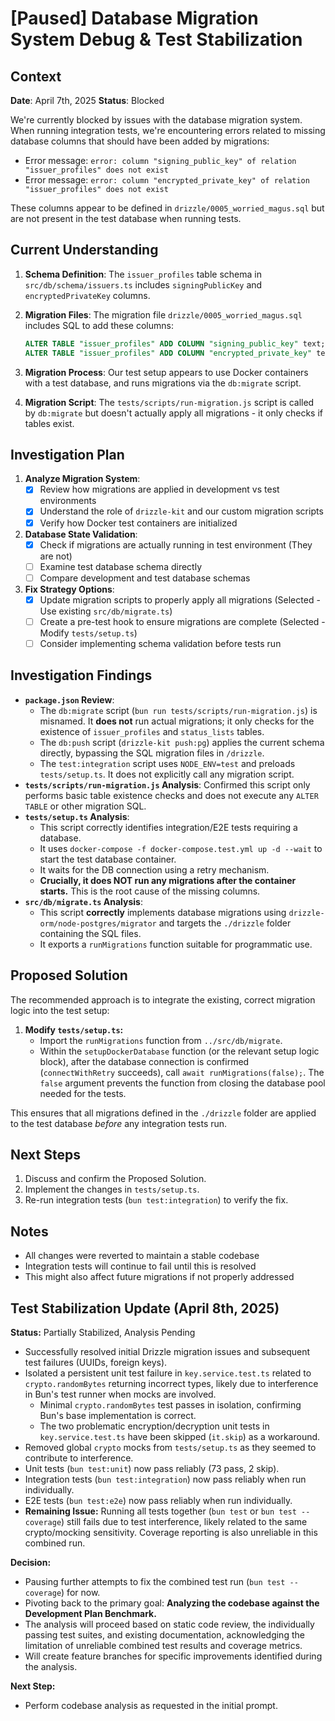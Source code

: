 # [Paused] Database Migration System Debug & Test Stabilization

## Context

**Date**: April 7th, 2025
**Status**: Blocked

We're currently blocked by issues with the database migration system. When running integration tests, we're encountering errors related to missing database columns that should have been added by migrations:

- Error message: `error: column "signing_public_key" of relation "issuer_profiles" does not exist`
- Error message: `error: column "encrypted_private_key" of relation "issuer_profiles" does not exist`

These columns appear to be defined in `drizzle/0005_worried_magus.sql` but are not present in the test database when running tests.

## Current Understanding

1. **Schema Definition**: The `issuer_profiles` table schema in `src/db/schema/issuers.ts` includes `signingPublicKey` and `encryptedPrivateKey` columns.

2. **Migration Files**: The migration file `drizzle/0005_worried_magus.sql` includes SQL to add these columns:
   ```sql
   ALTER TABLE "issuer_profiles" ADD COLUMN "signing_public_key" text;
   ALTER TABLE "issuer_profiles" ADD COLUMN "encrypted_private_key" text;
   ```

3. **Migration Process**: Our test setup appears to use Docker containers with a test database, and runs migrations via the `db:migrate` script.

4. **Migration Script**: The `tests/scripts/run-migration.js` script is called by `db:migrate` but doesn't actually apply all migrations - it only checks if tables exist.

## Investigation Plan

1. **Analyze Migration System**:
   - [x] Review how migrations are applied in development vs test environments
   - [x] Understand the role of `drizzle-kit` and our custom migration scripts
   - [x] Verify how Docker test containers are initialized

2. **Database State Validation**:
   - [x] Check if migrations are actually running in test environment (They are not)
   - [ ] Examine test database schema directly
   - [ ] Compare development and test database schemas

3. **Fix Strategy Options**:
   - [x] Update migration scripts to properly apply all migrations (Selected - Use existing `src/db/migrate.ts`)
   - [ ] Create a pre-test hook to ensure migrations are complete (Selected - Modify `tests/setup.ts`)
   - [ ] Consider implementing schema validation before tests run

## Investigation Findings

*   **`package.json` Review**: 
    *   The `db:migrate` script (`bun run tests/scripts/run-migration.js`) is misnamed. It **does not** run actual migrations; it only checks for the existence of `issuer_profiles` and `status_lists` tables.
    *   The `db:push` script (`drizzle-kit push:pg`) applies the current schema directly, bypassing the SQL migration files in `/drizzle`.
    *   The `test:integration` script uses `NODE_ENV=test` and preloads `tests/setup.ts`. It does not explicitly call any migration script.
*   **`tests/scripts/run-migration.js` Analysis**: Confirmed this script only performs basic table existence checks and does not execute any `ALTER TABLE` or other migration SQL.
*   **`tests/setup.ts` Analysis**: 
    *   This script correctly identifies integration/E2E tests requiring a database.
    *   It uses `docker-compose -f docker-compose.test.yml up -d --wait` to start the test database container.
    *   It waits for the DB connection using a retry mechanism.
    *   **Crucially, it does NOT run any migrations after the container starts.** This is the root cause of the missing columns.
*   **`src/db/migrate.ts` Analysis**: 
    *   This script **correctly** implements database migrations using `drizzle-orm/node-postgres/migrator` and targets the `./drizzle` folder containing the SQL files.
    *   It exports a `runMigrations` function suitable for programmatic use.

## Proposed Solution

The recommended approach is to integrate the existing, correct migration logic into the test setup:

1.  **Modify `tests/setup.ts`:**
    *   Import the `runMigrations` function from `../src/db/migrate`.
    *   Within the `setupDockerDatabase` function (or the relevant setup logic block), after the database connection is confirmed (`connectWithRetry` succeeds), call `await runMigrations(false);`. The `false` argument prevents the function from closing the database pool needed for the tests.

This ensures that all migrations defined in the `./drizzle` folder are applied to the test database *before* any integration tests run.

## Next Steps

1. Discuss and confirm the Proposed Solution.
2. Implement the changes in `tests/setup.ts`.
3. Re-run integration tests (`bun test:integration`) to verify the fix.

## Notes

- All changes were reverted to maintain a stable codebase
- Integration tests will continue to fail until this is resolved
- This might also affect future migrations if not properly addressed 

## Test Stabilization Update (April 8th, 2025)

**Status:** Partially Stabilized, Analysis Pending

- Successfully resolved initial Drizzle migration issues and subsequent test failures (UUIDs, foreign keys).
- Isolated a persistent unit test failure in `key.service.test.ts` related to `crypto.randomBytes` returning incorrect types, likely due to interference in Bun's test runner when mocks are involved.
    - Minimal `crypto.randomBytes` test passes in isolation, confirming Bun's base implementation is correct.
    - The two problematic encryption/decryption unit tests in `key.service.test.ts` have been skipped (`it.skip`) as a workaround.
- Removed global `crypto` mocks from `tests/setup.ts` as they seemed to contribute to interference.
- Unit tests (`bun test:unit`) now pass reliably (73 pass, 2 skip).
- Integration tests (`bun test:integration`) now pass reliably when run individually.
- E2E tests (`bun test:e2e`) now pass reliably when run individually.
- **Remaining Issue:** Running all tests together (`bun test` or `bun test --coverage`) still fails due to test interference, likely related to the same crypto/mocking sensitivity. Coverage reporting is also unreliable in this combined run.

**Decision:**

- Pausing further attempts to fix the combined test run (`bun test --coverage`) for now.
- Pivoting back to the primary goal: **Analyzing the codebase against the Development Plan Benchmark.**
- The analysis will proceed based on static code review, the individually passing test suites, and existing documentation, acknowledging the limitation of unreliable combined test results and coverage metrics.
- Will create feature branches for specific improvements identified during the analysis.

**Next Step:**

- Perform codebase analysis as requested in the initial prompt. 